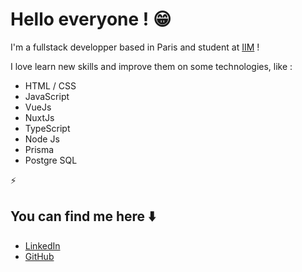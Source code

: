<!--
**Lucas-Huerta/Lucas-Huerta** is a ✨ _special_ ✨ repository because its `README.md` (this file) appears on your GitHub profile.
-->

# Hello everyone ! 😁

I'm a fullstack developper based in Paris and student at [IIM](https://www.iim.fr/) !

I love learn new skills and improve them on some technologies, like :

- HTML / CSS
- JavaScript
- VueJs
- NuxtJs
- TypeScript
- Node Js
- Prisma
- Postgre SQL

⚡️

## You can find me here ⬇️

- [LinkedIn](https://www.linkedin.com/in/lucas-huerta13/)
- [GitHub](https://github.com/Lucas-Huerta)
